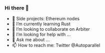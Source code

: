 ### Hi there 👋

- 🔭 Side projects: Ethereum nodes
- 🌱 I’m currently learning Rust
- 👯 I’m looking to collaborate on Arbiter
- 🤔 I’m looking for help with ...
- 💬 Ask me about ...
- 📫 How to reach me: Twitter @Autoparallel
